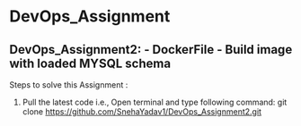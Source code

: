 # DevOps_Assignment

## DevOps_Assignment2: - DockerFile - Build image with loaded MYSQL schema ##

Steps to solve this Assignment :

1. Pull the latest code i.e., Open terminal and type following command:
         git clone https://github.com/SnehaYadav1/DevOps_Assignment2.git
